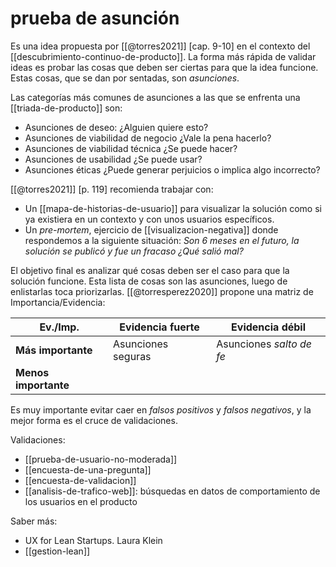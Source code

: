 # prueba de asunción
Es una idea propuesta por [[@torres2021]] [cap. 9-10] en el contexto del [[descubrimiento-continuo-de-producto]]. La forma más rápida de validar ideas es probar las cosas que deben ser ciertas para que la idea funcione. Estas cosas, que se dan por sentadas, son *asunciones*.

Las categorías más comunes de asunciones a las que se enfrenta una [[triada-de-producto]] son:

- Asunciones de deseo: ¿Alguien quiere esto?
- Asunciones de viabilidad de negocio ¿Vale la pena hacerlo?
- Asunciones de viabilidad técnica ¿Se puede hacer?
- Asunciones de usabilidad ¿Se puede usar?
- Asunciones éticas ¿Puede generar perjuicios o implica algo incorrecto?

[[@torres2021]] [p. 119] recomienda trabajar con:

- Un [[mapa-de-historias-de-usuario]] para visualizar la solución como si ya existiera en un contexto y con unos usuarios específicos.
- Un *pre-mortem*, ejercicio de [[visualizacion-negativa]] donde respondemos a la siguiente situación: *Son 6 meses en el futuro, la solución se publicó y fue un fracaso ¿Qué salió mal?*

El objetivo final es analizar qué cosas deben ser el caso para que la solución funcione. Esta lista de cosas son las asunciones, luego de enlistarlas toca priorizarlas. [[@torresperez2020]] propone una matriz de Importancia/Evidencia:


| Ev./Imp.             | Evidencia fuerte   | Evidencia débil          |
| -------------------- | ------------------ | ------------------------ |
| **Más importante**   | Asunciones seguras | Asunciones *salto de fe* |
| **Menos importante** |                    |                          |

Es muy importante evitar caer en *falsos positivos* y *falsos negativos*, y la mejor forma es el cruce de validaciones.

Validaciones:

- [[prueba-de-usuario-no-moderada]]
- [[encuesta-de-una-pregunta]]
- [[encuesta-de-validacion]]
- [[analisis-de-trafico-web]]: búsquedas en datos de comportamiento de los usuarios en el producto

Saber más:

- UX for Lean Startups. Laura Klein
- [[gestion-lean]]